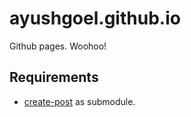 ayushgoel.github.io
===================

Github pages. Woohoo!

Requirements
-

* [create-post](https://gist.github.com/ayushgoel/70eff5e48afcc2d98b45) as submodule.
